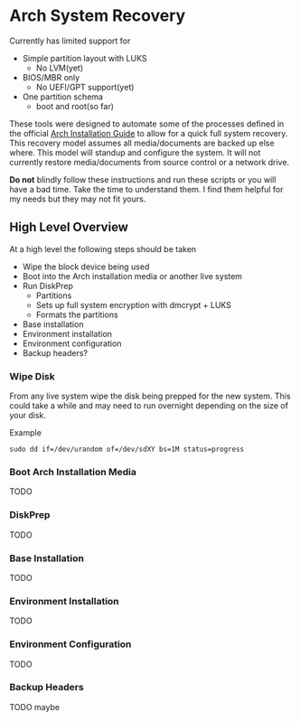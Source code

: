 # Arch System Recovery

Currently has limited support for

* Simple partition layout with LUKS
  * No LVM(yet)
* BIOS/MBR only
  * No UEFI/GPT support(yet)
* One partition schema
  * boot and root(so far)

These tools were designed to automate some of the processes defined in the official [Arch Installation Guide](https://wiki.archlinux.org/index.php/Installation_guide) to allow for a quick full system recovery. This recovery model assumes all media/documents are backed up else where. This model will standup and configure the system. It will not currently restore media/documents from source control or a network drive.

**Do not** blindly follow these instructions and run these scripts or you will have a bad time. Take the time to understand them. I find them helpful for my needs but they may not fit yours.

## High Level Overview

At a high level the following steps should be taken

* Wipe the block device being used
* Boot into the Arch installation media or another live system
* Run DiskPrep
  * Partitions
  * Sets up full system encryption with dmcrypt + LUKS
  * Formats the partitions
* Base installation
* Environment installation
* Environment configuration
* Backup headers?

### Wipe Disk

From any live system wipe the disk being prepped for the new system. This could take a while and may need to run overnight depending on the size of your disk.

Example

```plain text
sudo dd if=/dev/urandom of=/dev/sdXY bs=1M status=progress
```

### Boot Arch Installation Media

TODO

### DiskPrep

TODO

### Base Installation

TODO

### Environment Installation

TODO

### Environment Configuration

TODO

### Backup Headers

 TODO maybe